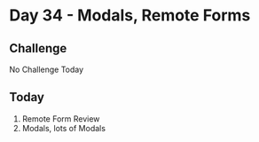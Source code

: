 Day 34 - Modals, Remote Forms
=============

Challenge
--------

No Challenge Today

Today
----

1. Remote Form Review
1. Modals, lots of Modals
